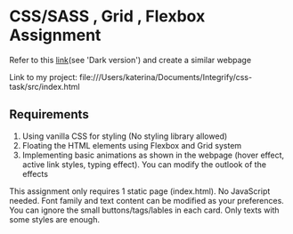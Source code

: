 # CSS/SASS , Grid , Flexbox Assignment

Refer to this [link](https://preview.themeforest.net/item/maido-multipurpose-ghost-blog-theme/full_screen_preview/24837109?_ga=2.259990478.570486835.1654146705-2133876429.1654146705)(see 'Dark version') and create a similar webpage

Link to my project: file:///Users/katerina/Documents/Integrify/css-task/src/index.html

## Requirements

1. Using vanilla CSS for styling (No styling library allowed)
2. Floating the HTML elements using Flexbox and Grid system
3. Implementing basic animations as shown in the webpage (hover effect,
active link styles, typing effect). You can modify the outlook of the effects

This assignment only requires 1 static page (index.html). No JavaScript needed.
Font family and text content can be modified as your preferences.
You can ignore the small buttons/tags/lables in each card. Only
texts with some styles are enough.
